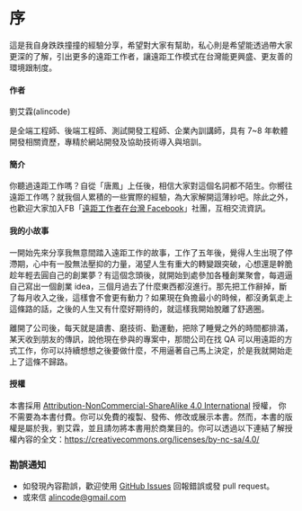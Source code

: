 # 序

這是我自身跌跌撞撞的經驗分享，希望對大家有幫助，私心則是希望能透過帶大家更深的了解，引出更多的遠距工作者，讓遠距工作模式在台灣能更興盛、更友善的環境跟制度。

#### 作者

劉艾霖(alincode)

是全端工程師、後端工程師、測試開發工程師、企業內訓講師，具有 7~8 年軟體開發相關資歷，專精於網站開發及協助技術導入與培訓。

#### 簡介

你聽過遠距工作嗎？自從「唐鳳」上任後，相信大家對這個名詞都不陌生。你嚮往遠距工作嗎？就我個人累積的一些實際的經驗，為大家解開這薄紗吧。除此之外，也歡迎大家加入FB「[遠距工作者在台灣 Facebook](https://www.facebook.com/groups/1190343134374259/)」社團，互相交流資訊。


#### 我的小故事

一開始先來分享我無意間踏入遠距工作的故事，工作了五年後，覺得人生出現了停滯期，心中有一股無法壓抑的力量，渴望人生有重大的轉變跟突破，心想還是幹脆趁年輕去圓自己的創業夢？有這個念頭後，就開始到處參加各種創業聚會，每週逼自己寫出一個創業 idea，三個月過去了什麼東西都沒進行。那先把工作辭掉，斷了每月收入之後，這樣會不會更有動力？如果現在負擔最小的時候，都沒勇氣走上這條路的話，之後的人生又有什麼好期待的，就這樣我開始脫離了舒適圈。

離開了公司後，每天就是讀書、磨技術、勤運動，把除了睡覺之外的時間都排滿，某天收到朋友的傳訊，說他現在參與的專案中，那間公司在找 QA 可以用遠距的方式工作，你可以持續想想之後要做什麼，不用逼著自己馬上決定，於是我就開始走上了這條不歸路。

#### 授權

本書採用 [Attribution-NonCommercial-ShareAlike 4.0 International](https://creativecommons.org/licenses/by-nc-sa/4.0/legalcode) 授權， 你不需要為本書付費。你可以免費的複製、發佈、修改或展示本書。然而，本書的版權是屬於我，劉艾霖，並且請勿將本書用於商業目的。你可以透過以下連結了解授權內容的全文：<https://creativecommons.org/licenses/by-nc-sa/4.0/>

### 勘誤通知

* 如發現內容勘誤，歡迎使用 [GitHub Issues](https://github.com/alincode/remote-workers-in-taiwan/issues) 回報錯誤或發 pull request。
* 或來信 <alincode@gmail.com>
